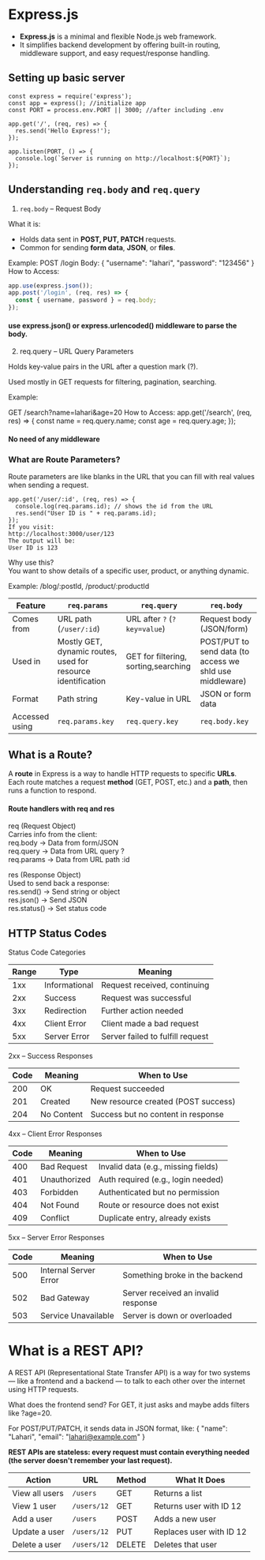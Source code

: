 #   Express.js

- **Express.js** is a minimal and flexible Node.js web framework.
- It simplifies backend development by offering built-in routing, middleware support, and easy request/response handling.

## Setting up basic server
```
const express = require('express');
const app = express(); //initialize app
const PORT = process.env.PORT || 3000; //after including .env

app.get('/', (req, res) => {
  res.send('Hello Express!');
});

app.listen(PORT, () => {
  console.log(`Server is running on http://localhost:${PORT}`);
});
```
## Understanding `req.body` and `req.query`

 1. `req.body` – Request Body

 What it is:
- Holds data sent in **POST, PUT, PATCH** requests.
- Common for sending **form data**, **JSON**, or **files**.

Example:
POST /login
Body:
{
"username": "lahari",
"password": "123456"
}
How to Access:
```js
app.use(express.json());
app.post('/login', (req, res) => {
  const { username, password } = req.body;
});
```
#### use express.json() or express.urlencoded() middleware to parse the body.

2. req.query – URL Query Parameters
   
Holds key-value pairs in the URL after a question mark (?).

Used mostly in GET requests for filtering, pagination, searching.

 Example:

GET /search?name=lahari&age=20
How to Access:
app.get('/search', (req, res) => {
  const name = req.query.name;
  const age = req.query.age;
});

#### No need of any middleware

### What are Route Parameters?
Route parameters are like blanks in the URL that you can fill with real values when sending a request.
```
app.get('/user/:id', (req, res) => {
  console.log(req.params.id); // shows the id from the URL
  res.send("User ID is " + req.params.id);
});
If you visit:
http://localhost:3000/user/123
The output will be:
User ID is 123
```
Why use this?<br>
You want to show details of a specific user, product, or anything dynamic.

Example: /blog/:postId, /product/:productId



| Feature         | `req.params`                 | `req.query`                    | `req.body`                 |
|-----------------|------------------------------|--------------------------------|----------------------------|
| Comes from      | URL path (`/user/:id`)       | URL after `?` (`?key=value`)   | Request body (JSON/form)   |
| Used in         | Mostly GET, dynamic routes, used for resource identification  | GET for filtering, sorting,searching     | POST/PUT to send data (to access we shld use middleware)      |
| Format          | Path string                  | Key-value in URL               | JSON or form data          |
| Accessed using  | `req.params.key`             | `req.query.key`                | `req.body.key`             |


 ## What is a Route?

A **route** in Express is a way to handle HTTP requests to specific **URLs**.  
Each route matches a request **method** (GET, POST, etc.) and a **path**, then runs a function to respond.

#### Route handlers with req and res

 req (Request Object)<br>
Carries info from the client:<br>
req.body → Data from form/JSON<br>
req.query → Data from URL query ?<br>
req.params → Data from URL path :id<br>


res (Response Object)<br>
Used to send back a response:<br>
res.send() → Send string or object<br>
res.json() → Send JSON<br>
res.status() → Set status code<br>

## HTTP Status Codes

Status Code Categories

| Range   | Type                      | Meaning                          |
|---------|---------------------------|----------------------------------|
| 1xx     | Informational             | Request received, continuing     |
| 2xx     | Success                   | Request was successful           |
| 3xx     | Redirection               | Further action needed            |
| 4xx     | Client Error              | Client made a bad request        |
| 5xx     | Server Error              | Server failed to fulfill request |


2xx – Success Responses

| Code | Meaning              | When to Use                           |
|------|----------------------|----------------------------------------|
| 200  | OK                   | Request succeeded                     |
| 201  | Created              | New resource created (POST success)   |
| 204  | No Content           | Success but no content in response    |


4xx – Client Error Responses

| Code | Meaning                | When to Use                            |
|------|------------------------|----------------------------------------|
| 400  | Bad Request            | Invalid data (e.g., missing fields)    |
| 401  | Unauthorized           | Auth required (e.g., login needed)     |
| 403  | Forbidden              | Authenticated but no permission        |
| 404  | Not Found              | Route or resource does not exist       |
| 409  | Conflict               | Duplicate entry, already exists        |


5xx – Server Error Responses

| Code | Meaning              | When to Use                            |
|------|----------------------|----------------------------------------|
| 500  | Internal Server Error| Something broke in the backend         |
| 502  | Bad Gateway          | Server received an invalid response    |
| 503  | Service Unavailable  | Server is down or overloaded           |


# What is a REST API?
A REST API (Representational State Transfer API) is a way for two systems — like a frontend and a backend — to talk to each other over the internet using HTTP requests.

What does the frontend send?
For GET, it just asks and maybe adds filters like ?age=20.<br>

For POST/PUT/PATCH, it sends data in JSON format, like:
{
  "name": "Lahari",
  "email": "lahari@example.com"
}

**REST APIs are stateless: every request must contain everything needed (the server doesn't remember your last request).**

| Action         | URL         | Method | What It Does             |
| -------------- | ----------- | ------ | ------------------------ |
| View all users | `/users`    | GET    | Returns a list           |
| View 1 user    | `/users/12` | GET    | Returns user with ID 12  |
| Add a user     | `/users`    | POST   | Adds a new user          |
| Update a user  | `/users/12` | PUT    | Replaces user with ID 12 |
| Delete a user  | `/users/12` | DELETE | Deletes that user        |


